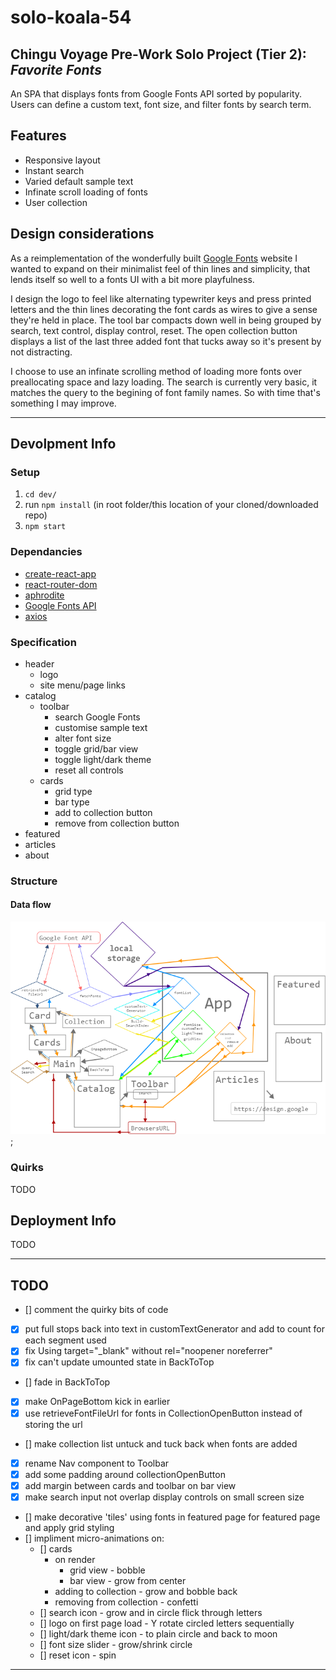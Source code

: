 # solo-koala-54

## Chingu Voyage Pre-Work Solo Project (Tier 2): *Favorite Fonts* ##
An SPA that displays fonts from Google Fonts API sorted by popularity. Users can define a custom text, font size, and filter fonts by search term.

## Features
- Responsive layout
- Instant search
- Varied default sample text
- Infinate scroll loading of fonts
- User collection 

## Design considerations
As a reimplementation of the wonderfully built [Google Fonts](https://fonts.google.com/) website I wanted to expand on their minimalist feel of thin lines and simplicity, that lends itself so well to a fonts UI with a bit more playfulness. 

I design the logo to feel like alternating typewriter keys and press printed letters and the thin lines decorating the font cards as wires to give a sense they're held in place. 
The tool bar compacts down well in being grouped by search, text control, display control, reset. 
The open collection button displays a list of the last three added font that tucks away so it's present by not distracting.

I choose to use an infinate scrolling method of loading more fonts over preallocating space and lazy loading. The search is currently very basic, it matches the query to the begining of font family names. So with time that's something I may improve. 

----
## Devolpment Info

### Setup 
1. `cd dev/`
2. run `npm install` (in root folder/this location of your cloned/downloaded repo)
3. `npm start`

### Dependancies
- [create-react-app](https://reactjs.org/docs/create-a-new-react-app.html)
- [react-router-dom](https://www.npmjs.com/package/react-router-dom)
- [aphrodite](https://github.com/Khan/aphrodite)
- [Google Fonts API](https://developers.google.com/fonts/)
- [axios](https://www.npmjs.com/package/axios)
### Specification
- header
    - logo
    - site menu/page links
- catalog
    - toolbar
        - search Google Fonts
        - customise sample text
        - alter font size
        - toggle grid/bar view
        - toggle light/dark theme
        - reset all controls
    - cards
        - grid type
        - bar type
        - add to collection button
        - remove from collection button
- featured
- articles
- about
    
### Structure
#### Data flow
![Data flow Diagram](./assets/dataflow.png);

### Quirks 
TODO

## Deployment Info
TODO

---- 
## TODO
- [] comment the quirky bits of code 
- [x] put full stops back into text in customTextGenerator and add to count for each segment used
- [x] fix Using target="_blank" without rel="noopener noreferrer"
- [x] fix can't update umounted state in BackToTop
- [] fade in BackToTop
- [x] make OnPageBottom kick in earlier
- [x] use retrieveFontFileUrl for fonts in CollectionOpenButton instead of storing the url
- [] make collection list untuck and tuck back when fonts are added
- [x] rename Nav component to Toolbar
- [x] add some padding around collectionOpenButton
- [x] add margin between cards and toolbar on bar view
- [x] make search input not overlap display controls on small screen size 
- [] make decorative 'tiles' using fonts in featured page for featured page and apply grid styling
- [] impliment micro-animations on: 
    - [] cards 
        - on render 
           - grid view - bobble
           - bar view - grow from center
        - adding to collection - grow and bobble back
        - removing from collection - confetti 
    - [] search icon - grow and in circle flick through letters
    - [] logo on first page load - Y rotate circled letters sequentially
    - [] light/dark theme icon - to plain circle and back to moon
    - [] font size slider - grow/shrink circle
    - [] reset icon - spin 
----
